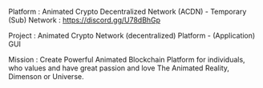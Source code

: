 Platform :  Animated Crypto  Decentralized Network (ACDN) - Temporary (Sub) Network  :  https://discord.gg/U78dBhGp




Project : Animated  Crypto Network (decentralized) Platform  - (Application) GUI





Mission : Create Powerful Animated Blockchain Platform for individuals, who  values and have great passion and love  The Animated  Reality, Dimenson or Universe.
